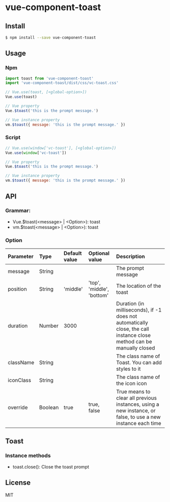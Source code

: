 # vue-component-toast
## Install
```sh
$ npm install --save vue-component-toast
```

## Usage

### Npm
```javascript
import toast from 'vue-component-toast'
import 'vue-component-toast/dist/css/vc-toast.css'

// Vue.use(toast, [<global-option>])
Vue.use(toast)

// Vue property
Vue.$toast('this is the prompt message.')

// Vue instance property
vm.$toast({ message: 'this is the prompt message.' })
```

### Script
```javascript
// Vue.use(window['vc-toast'], [<global-option>])
Vue.use(window['vc-toast'])

// Vue property
Vue.$toast('this is the prompt message.')

// Vue instance property
vm.$toast({ message: 'this is the prompt message.' })

```

## API
### Grammar: 
  - Vue.$toast(\<message> | \<Option>): toast
  - vm.$toast(\<message> | \<Option>): toast

### Option
| Parameter | Type | Default value | Optional value | Description |
| :--- | :--- | :--- | :--- | :--- |
| message | String |  |  | The prompt message |
| position | String | 'middle' | 'top', 'middle', 'bottom' | The location of the toast |
| duration | Number | 3000 |  | Duration (in milliseconds), if -1 does not automatically close, the call instance close method can be manually closed |
| className | String | | | The class name of Toast. You can add styles to it |
| iconClass | String | | | The class name of the icon icon |
| override | Boolean | true | true, false | True means to clear all previous instances, using a new instance, or false, to use a new instance each time |

## Toast
### Instance methods
- toast.close(): Close the toast prompt

## License
MIT
